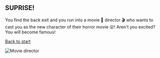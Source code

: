 ## SUPRISE!

You find the back exit and you run into a movie :movie_camera: director :clapper: who wants to cast you as the new character of their horror movie :open_mouth:! Aren't you excited? You will become famous!

[Back to start](../abandoned-house.md)

![Movie director](https://moneyinc.com/wp-content/uploads/2016/12/77177227.jpg)